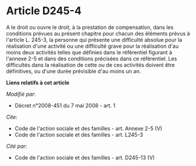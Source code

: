# Article D245-4

A le droit ou ouvre le droit, à la prestation de compensation, dans les conditions prévues au présent chapitre pour chacun
des éléments prévus à l'article L. 245-3, la personne qui présente une difficulté absolue pour la réalisation d'une activité
ou une difficulté grave pour la réalisation d'au moins deux activités telles que définies dans le référentiel figurant à
l'annexe 2-5 et dans des conditions précisées dans ce référentiel. Les difficultés dans la réalisation de cette ou de ces
activités doivent être définitives, ou d'une durée prévisible d'au moins un an.

**Liens relatifs à cet article**

_Modifié par_:

  - Décret n°2008-451 du 7 mai 2008 - art. 1

_Cite_:

  - Code de l'action sociale et des familles - art. Annexe 2-5 (V)
  - Code de l'action sociale et des familles - art. L245-3

_Cité par_:

  - Code de l'action sociale et des familles - art. D245-13 (V)
